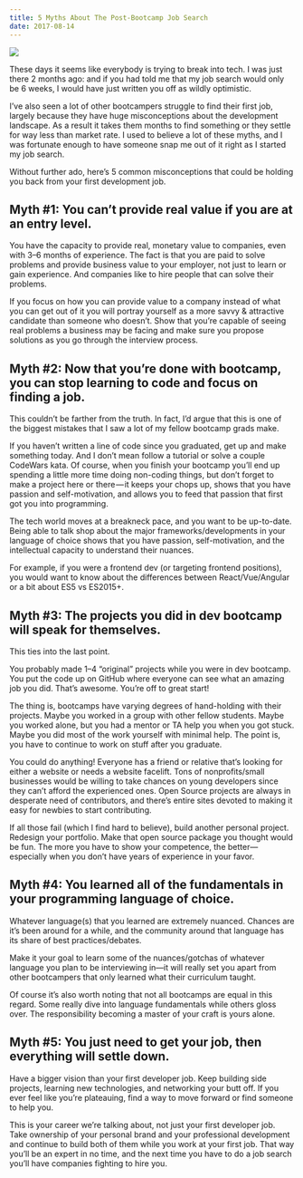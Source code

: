 ```yaml
---
title: 5 Myths About The Post-Bootcamp Job Search
date: 2017-08-14
---
```


![](https://res.cloudinary.com/da2iq7dge/image/upload/v1514862095/blog-img-man-at-desk.jpg)

These days it seems like everybody is trying to break into tech. I was just there 2 months ago: and if you had told me that my job search would only be 6 weeks, I would have just written you off as wildly optimistic.

I’ve also seen a lot of other bootcampers struggle to find their first job, largely because they have huge misconceptions about the development landscape. As a result it takes them months to find something or they settle for way less than market rate. I used to believe a lot of these myths, and I was fortunate enough to have someone snap me out of it right as I started my job search.

Without further ado, here’s 5 common misconceptions that could be holding you back from your first development job.

## Myth #1: You can’t provide real value if you are at an entry level.

You have the capacity to provide real, monetary value to companies, even with 3–6 months of experience. The fact is that you are paid to solve problems and provide business value to your employer, not just to learn or gain experience. And companies like to hire people that can solve their problems.

If you focus on how you can provide value to a company instead of what you can get out of it you will portray yourself as a more savvy & attractive candidate than someone who doesn’t. Show that you’re capable of seeing real problems a business may be facing and make sure you propose solutions as you go through the interview process.

## Myth #2: Now that you’re done with bootcamp, you can stop learning to code and focus on finding a job.

This couldn’t be farther from the truth. In fact, I’d argue that this is one of the biggest mistakes that I saw a lot of my fellow bootcamp grads make.

If you haven’t written a line of code since you graduated, get up and make something today. And I don’t mean follow a tutorial or solve a couple CodeWars kata. Of course, when you finish your bootcamp you’ll end up spending a little more time doing non-coding things, but don’t forget to make a project here or there — it keeps your chops up, shows that you have passion and self-motivation, and allows you to feed that passion that first got you into programming.

The tech world moves at a breakneck pace, and you want to be up-to-date. Being able to talk shop about the major frameworks/developments in your language of choice shows that you have passion, self-motivation, and the intellectual capacity to understand their nuances.

For example, if you were a frontend dev (or targeting frontend positions), you would want to know about the differences between React/Vue/Angular or a bit about ES5 vs ES2015+.

## Myth #3: The projects you did in dev bootcamp will speak for themselves.

This ties into the last point.

You probably made 1–4 “original” projects while you were in dev bootcamp. You put the code up on GitHub where everyone can see what an amazing job you did. That’s awesome. You’re off to great start!

The thing is, bootcamps have varying degrees of hand-holding with their projects. Maybe you worked in a group with other fellow students. Maybe you worked alone, but you had a mentor or TA help you when you got stuck. Maybe you did most of the work yourself with minimal help. The point is, you have to continue to work on stuff after you graduate.

You could do anything! Everyone has a friend or relative that’s looking for either a website or needs a website facelift. Tons of nonprofits/small businesses would be willing to take chances on young developers since they can’t afford the experienced ones. Open Source projects are always in desperate need of contributors, and there’s entire sites devoted to making it easy for newbies to start contributing.

If all those fail (which I find hard to believe), build another personal project. Redesign your portfolio. Make that open source package you thought would be fun. The more you have to show your competence, the better— especially when you don’t have years of experience in your favor.

## Myth #4: You learned all of the fundamentals in your programming language of choice.

Whatever language(s) that you learned are extremely nuanced. Chances are it’s been around for a while, and the community around that language has its share of best practices/debates.

Make it your goal to learn some of the nuances/gotchas of whatever language you plan to be interviewing in—it will really set you apart from other bootcampers that only learned what their curriculum taught.

Of course it’s also worth noting that not all bootcamps are equal in this regard. Some really dive into language fundamentals while others gloss over. The responsibility becoming a master of your craft is yours alone.

## Myth #5: You just need to get your job, then everything will settle down.

Have a bigger vision than your first developer job. Keep building side projects, learning new technologies, and networking your butt off. If you ever feel like you’re plateauing, find a way to move forward or find someone to help you.

This is your career we’re talking about, not just your first developer job. Take ownership of your personal brand and your professional development and continue to build both of them while you work at your first job. That way you’ll be an expert in no time, and the next time you have to do a job search you’ll have companies fighting to hire you.